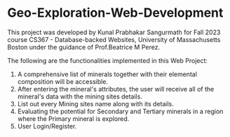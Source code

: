 # Geo-Exploration-Web-Development

This project was developed by Kunal Prabhakar Sangurmath for Fall 2023 course CS367 - Database-backed Websites, University of Massachusetts Boston under the guidance of Prof.Beatrice M Perez.

The following are the functionalities implemented in this Web Project:
1) A comprehensive list of minerals together with their elemental composition will be accessible.
2) After entering the mineral's attributes, the user will receive all of the mineral's data with the mining sites details.
3) List out every Mining sites name along with its details.
4) Evaluating the potential for Secondary and Tertiary minerals in a region where the Primary mineral is explored.
5) User Login/Register.
